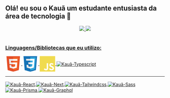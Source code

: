 ## Olá! eu sou o Kauã um estudante entusiasta da área de tecnologia 👋

<div align="center">
  <a href="https://github.com/kauacnok">
  <img height="160em" src="https://github-readme-stats.vercel.app/api?username=kauacnok&show_icons=true&theme=dark&include_all_commits=true&count_private=true"/>
  <img height="160em" src="https://github-readme-stats.vercel.app/api/top-langs/?username=kauacnok&layout=compact&langs_count=7&theme=dark"/>
</div>
<div style="display: inline_block"><br>
  <h3>Linguagens/Bibliotecas que eu utilizo:</h3>
  <img align="center" alt="Kauã-HTML" height="50" width="50" src="https://raw.githubusercontent.com/devicons/devicon/master/icons/html5/html5-original.svg">
  <img align="center" alt="Kauã-CSS" height="50" width="50" src="https://raw.githubusercontent.com/devicons/devicon/master/icons/css3/css3-original.svg">
  <img align="center" alt="Kauã-Js" height="50" width="50" src="https://raw.githubusercontent.com/devicons/devicon/master/icons/javascript/javascript-plain.svg">
  <img align="center" alt="Kauã-Typescript" height="50" width="50" src="https://cdn.jsdelivr.net/gh/devicons/devicon/icons/typescript/typescript-original.svg" />
  <hr>
  <img align="center" alt="Kauã-React" height="50" width="50" src="https://cdn.jsdelivr.net/gh/devicons/devicon/icons/react/react-original-wordmark.svg" />
  <img align="center" alt="Kauã-Next" height="50" width="50" src="https://cdn.jsdelivr.net/gh/devicons/devicon/icons/nextjs/nextjs-original.svg" />
  <img align="center" alt="Kauã-Tailwindcss" height="120" width="120" src="https://cdn.jsdelivr.net/gh/devicons/devicon/icons/tailwindcss/tailwindcss-original-wordmark.svg" />
  <img align="center" alt="Kauã-Sass" height="60" width="60" src="https://cdn.jsdelivr.net/gh/devicons/devicon/icons/sass/sass-original.svg" />
  <img align="center" alt="Kauã-Prisma" height="80" width="80" src="https://cdn.cdnlogo.com/logos/p/25/prisma.svg" />
  <img align="center" alt="Kauã-Graphql" height="60" width="60" src="https://cdn.jsdelivr.net/gh/devicons/devicon/icons/graphql/graphql-plain-wordmark.svg" />
</div>
  
##
